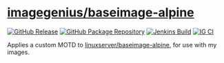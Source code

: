<!-- DO NOT EDIT THIS FILE MANUALLY -->
<!-- Please read https://github.com/imagegenius/docker-baseimage-alpine/blob/edge/.github/CONTRIBUTING.md -->
# [imagegenius/baseimage-alpine](https://github.com/imagegenius/docker-baseimage-alpine)

[![GitHub Release](https://img.shields.io/github/release/imagegenius/docker-baseimage-alpine.svg?color=007EC6&labelColor=555555&logoColor=ffffff&style=for-the-badge&logo=github)](https://github.com/imagegenius/docker-baseimage-alpine/releases)
[![GitHub Package Repository](https://shields.io/badge/GitHub%20Package-blue?logo=github&logoColor=ffffff&style=for-the-badge)](https://github.com/imagegenius/docker-baseimage-alpine/packages)
[![Jenkins Build](https://img.shields.io/jenkins/build?labelColor=555555&logoColor=ffffff&style=for-the-badge&jobUrl=https%3A%2F%2Fci.imagegenius.io%2Fjob%2FDocker-Pipeline-Builders%2Fjob%2Fdocker-baseimage-alpine%2Fjob%2F3.18%2F&logo=jenkins)](https://ci.imagegenius.io/job/Docker-Pipeline-Builders/job/docker-baseimage-alpine/job/3.18/)
[![IG CI](https://img.shields.io/badge/dynamic/yaml?color=007EC6&labelColor=555555&logoColor=ffffff&style=for-the-badge&label=CI&query=CI&url=https%3A%2F%2Fci-tests.imagegenius.io%2Fbaseimage-alpine%2Flatest-3.18%2Fci-status.yml)](https://ci-tests.imagegenius.io/baseimage-alpine/latest-3.18/index.html)

Applies a custom MOTD to [linuxserver/baseimage-alpine](https://github.com/linuxserver/docker-baseimage-alpine), for use with my images.

